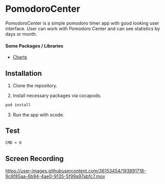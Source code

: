 # PomodoroCenter

PomodoroCenter is a simple pomodoro timer app with good looking user interface. User can work with Pomodoro Center and can see statistics by days or month.

#### Some Packages / Libraries
- [Charts](https://github.com/danielgindi/Charts) <br />


## Installation

1. Clone the repository.

2. Install necessary packages via cocapods.

```sh
pod install
```

3. Run the app with xcode.

## Test
```sh
CMD + U
```


## Screen Recording

https://user-images.githubusercontent.com/36153454/193891718-9c6f85aa-6b94-4ae0-9135-5f99a97abfc7.mov



